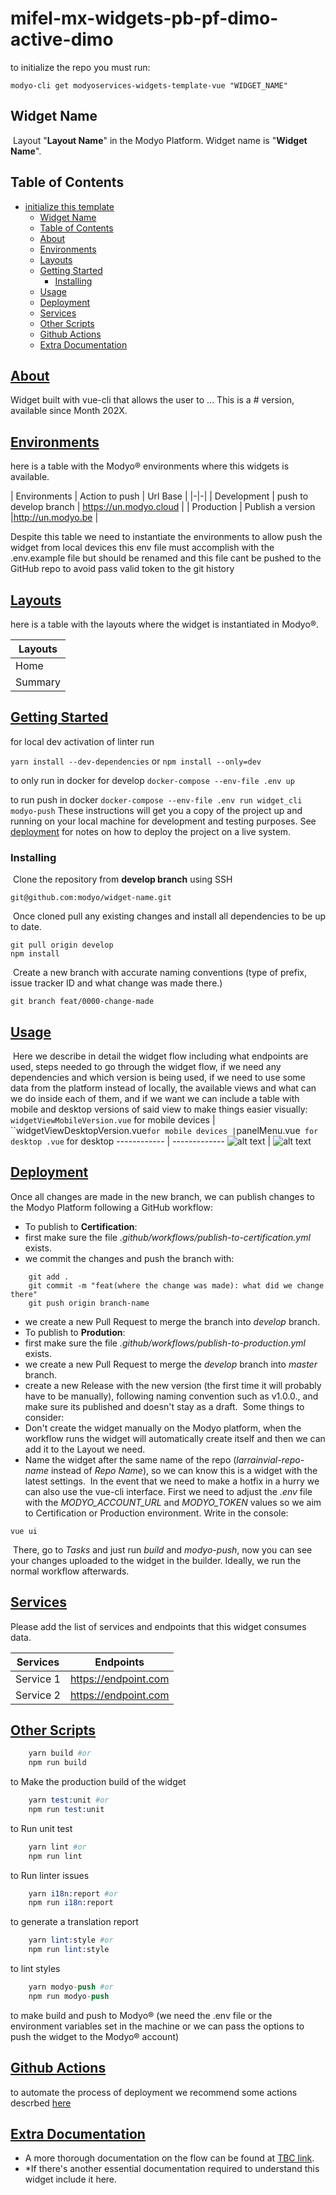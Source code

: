 # mifel-mx-widgets-pb-pf-dimo-active-dimo

to initialize the repo you must run:

```ssh
modyo-cli get modyoservices-widgets-template-vue "WIDGET_NAME" 
```

## Widget Name

​
Layout "**Layout Name**" in the Modyo Platform.
Widget name is "**Widget Name**".

## Table of Contents

- [initialize this template](#initialize-this-template)
  - [Widget Name](#widget-name)
  - [Table of Contents](#table-of-contents)
  - [About](#about)
  - [Environments](#environments)
  - [Layouts](#layouts)
  - [Getting Started](#getting-started)
    - [Installing](#installing)
  - [Usage](#usage)
  - [Deployment](#deployment)
  - [Services](#services)
  - [Other Scripts](#other-scripts)
  - [Github Actions](#github-actions)
  - [Extra Documentation](#extra-documentation)

## [About](#about)

Widget built with vue-cli that allows the user to ...
This is a # version, available since Month 202X.

## [Environments](#environments)

here is a table with the Modyo® environments where this widgets is available.

| Environments | Action to push |  Url Base |
|-|-|
| Development | push to develop branch | <https://un.modyo.cloud> |
| Production | Publish a version |<http://un.modyo.be> |

Despite this table we need to instantiate the environments to allow push the widget from local devices this env file must accomplish with the .env.example file but should be renamed and this file cant be pushed to the GitHub repo to avoid pass valid token to the git history

## [Layouts](#layouts)

here is a table with the layouts where the widget is instantiated in Modyo®.

| Layouts |
|-|
| Home |
| Summary |

## [Getting Started](#getting_started)

for local dev activation of linter run 
     
```yarn install --dev-dependencies```
or 
```npm install --only=dev```

to only run in docker for develop 
```docker-compose --env-file .env up```

to run push in docker 
```docker-compose --env-file .env run widget_cli modyo-push```
These instructions will get you a copy of the project up and running on your local machine for development and testing purposes. See [deployment](#deployment) for notes on how to deploy the project on a live system.

### Installing

​
Clone the repository from **develop branch** using SSH
​

```shell
git@github.com:modyo/widget-name.git
```

​
Once cloned pull any existing changes and install all dependencies to be up to date.
​

```shell
git pull origin develop
npm install
```

​
Create a new branch with accurate naming conventions (type of prefix, issue tracker ID and what change was made there.)
​

```shell
git branch feat/0000-change-made
```

## [Usage](#usage)

​
Here we describe in detail the widget flow including what endpoints are used, steps needed to go through the widget flow, if we need any dependencies and which version is being used, if we need to use some data from the platform instead of locally, the available views and what can we do inside each of them, and if we want we can include a table with mobile and desktop versions of said view to make things easier visually:
​
`widgetViewMobileVersion.vue` for mobile devices | ``widgetViewDesktopVersion.vue` for mobile devices | `panelMenu.vue` for desktop
.vue` for desktop
------------ | -------------
![alt text](src/assets/readme/widgetViewMobileVersion.png "widgetView component mobile") | ![alt text](src/assets/readme/widgetViewDesktopVersion.png "widgetView component desktop")
​

## [Deployment](#deployment)

Once all changes are made in the new branch, we can publish changes to the Modyo Platform following a GitHub workflow:
​

+ To publish to **Certification**:
+ first make sure the file _.github/workflows/publish-to-certification.yml_ exists.
+ we commit the changes and push the branch with:

```shell
    git add .
    git commit -m "feat(where the change was made): what did we change there"
    git push origin branch-name
```

+ we create a new Pull Request to merge the branch into _develop_ branch.
+ To publish to **Prodution**:
+ first make sure the file _.github/workflows/publish-to-production.yml_ exists. 
+ we create a new Pull Request to merge the _develop_ branch into _master_ branch.
+ create a new Release with the new version (the first time it will probably have to be manually), following naming convention such as v1.0.0., and make sure its published and doesn't stay as a draft.
​
Some things to consider:
+ Don't create the widget manually on the Modyo platform, when the workflow runs the widget will automatically create itself and then we can add it to the Layout we need.
+ Name the widget after the same name of the repo (_larrainvial-repo-name_ instead of _Repo Name_), so we can know this is a widget with the latest settings.
​
In the event that we need to make a hotfix in a hurry we can also use the vue-cli interface. First we need to adjust the _.env_ file with the *MODYO_ACCOUNT_URL* and *MODYO_TOKEN* values so we aim to Certification or Production environment. Write in the console:
​

```shell
vue ui
```

​
There, go to _Tasks_ and just run *build* and *modyo-push*, now you can see your changes uploaded to the widget in the builder. Ideally, we run the normal workflow afterwards.

## [Services](#services)

Please add the list of services and endpoints that this widget consumes data.

| Services | Endpoints |
|-|-|
| Service 1 | <https://endpoint.com> |
| Service 2 | <https://endpoint.com> |

## [Other Scripts](#other-scripts)

```s
    yarn build #or
    npm run build
```

to Make the production build of the widget

```s
    yarn test:unit #or
    npm run test:unit
```

to Run unit test

```s
    yarn lint #or
    npm run lint
```

to Run linter issues

```s
    yarn i18n:report #or
    npm run i18n:report
```

to generate a translation report

```s
    yarn lint:style #or
    npm run lint:style
```

to lint styles

```s
    yarn modyo-push #or
    npm run modyo-push
```

to make build and push to Modyo® (we need the .env file or the environment variables set in the machine or we can pass the options to push the widget to the Modyo® account)

## [Github Actions](#github-actions)

to automate the process of deployment we recommend some actions descrbed [here](/.github/workflows/Readme.md)

## [Extra Documentation](#extra-documentation)

+ A more thorough documentation on the flow can be found at [TBC link](#).
+ *If there's another essential documentation required to understand this widget include it here.
